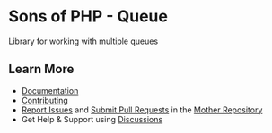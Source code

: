 Sons of PHP - Queue
===================

Library for working with multiple queues

## Learn More

* [Documentation][docs]
* [Contributing][contributing]
* [Report Issues][issues] and [Submit Pull Requests][pull-requests] in the [Mother Repository][mother-repo]
* Get Help & Support using [Discussions][discussions]

[discussions]: https://github.com/orgs/SonsOfPHP/discussions
[mother-repo]: https://github.com/SonsOfPHP/sonsofphp
[contributing]: https://docs.sonsofphp.com/contributing/
[docs]: https://docs.sonsofphp.com/components/queue/
[issues]: https://github.com/SonsOfPHP/sonsofphp/issues?q=is%3Aopen+is%3Aissue+label%3AQueue
[pull-requests]: https://github.com/SonsOfPHP/sonsofphp/pulls?q=is%3Aopen+is%3Apr+label%3AQueue

